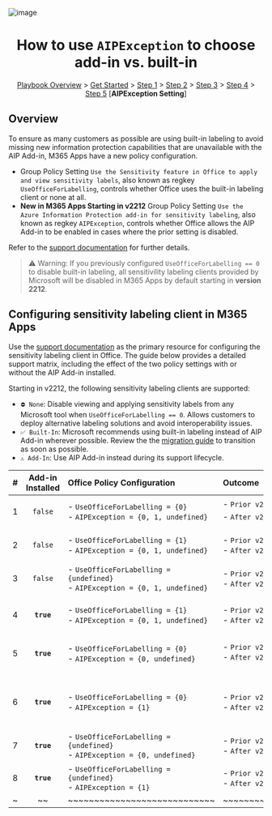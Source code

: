 ![image](https://user-images.githubusercontent.com/43501191/195164735-920ec45a-cd2c-41a1-9d22-6a557ca9ddc3.png)


<h1 align="center">How to use <code>AIPException</code> to choose add-in vs. built-in</h1>

<p align="center">
<a href="https://aka.ms/AIP2MIP/HowTo/GetStarted">Playbook Overview</a> > <a href="../GetStarted">Get Started</a> > <a href="../AIP2MIPStep1">Step 1</a> > <a href="../AIP2MIPStep2">Step 2</a>  > <a href="../AIP2MIPStep3">Step 3</a>  > <a href="../AIP2MIPStep4">Step 4</a> > <a href="../AIP2MIPStep5">Step 5</a> [<b>AIPException Setting</b>]
</p>

## Overview
To ensure as many customers as possible are using built-in labeling to avoid missing new information protection capabilities that are unavailable with the AIP Add-in, M365 Apps have a new policy configuration.

- Group Policy Setting `Use the Sensitivity feature in Office to apply and view sensitivity labels`, also known as regkey `UseOfficeForLabelling`, controls whether Office uses the built-in labeling client or none at all.
- **New in M365 Apps Starting in v2212** Group Policy Setting `Use the Azure Information Protection add-in for sensitivity labeling`, also known as regkey `AIPException`, controls whether Office allows the AIP Add-in to be enabled in cases where the prior setting is disabled.

Refer to the [support documentation](https://learn.microsoft.com/en-us/microsoft-365/compliance/sensitivity-labels-aip?view=o365-worldwide#how-to-configure-newer-versions-of-office-to-enable-the-aip-add-in) for further details.

> ⚠️ Warning: If you previously configured `UseOfficeForLabelling == 0` to disable built-in labeling, all sensitivility labeling clients provided by Microsoft will be disabled in M365 Apps by default starting in **version 2212**.



## Configuring sensitivity labeling client in M365 Apps

Use the [support documentation](https://learn.microsoft.com/en-us/microsoft-365/compliance/sensitivity-labels-aip) as the primary resource for configuring the sensitivity labeling client in Office. The guide below provides a detailed support matrix, including the effect of the two policy settings with or without the AIP Add-in installed. 


Starting in v2212, the following sensitivity labeling clients are supported:

- `⛔ None`: Disable viewing and applying sensitivity labels from any Microsoft tool when `UseOfficeForLabelling == 0`. Allows customers to deploy alternative labeling solutions and avoid interoperability issues.
- `✅ Built-In`: Microsoft recommends using built-in labeling instead of AIP Add-in wherever possible. Review the the [migration guide](GetStarted.md) to transition as soon as possible.
- `⚠️ Add-In`: Use AIP Add-in instead during its support lifecycle.


|   #   | Add-in Installed  | Office Policy Configuration | Outcome | Notes |
| :---: | :---: | :--- | :--- | :--- |
| 1     | `false`           | - `UseOfficeForLabelling = {0}`<br>- `AIPException = {0, 1, undefined}`     | - `Prior v2212: ⛔ None`<br>- `After v2212: ⛔ None`          | *No change*. Labeling from Microsoft is fully disabled because `UseOfficeForLabelling=0`. |
| 2     | `false`           | - `UseOfficeForLabelling = {1}`<br>- `AIPException = {0, 1, undefined}`     | - `Prior v2212: ✅ Built-In`<br>- `After v2212: ✅ Built-In`  | *No change*. Built-in labeling is explicitly enabled with `UseOfficeForLabelling=1`.  |
| 3     | `false`           | - `UseOfficeForLabelling = {undefined}`<br>- `AIPException = {0, 1, undefined}`  | - `Prior v2212: ✅ Built-In`<br>- `After v2212: ✅ Built-In`  | *No change*. Built-in labeling is implicitly enabled because `UseOfficeForLabelling=undefined`. |
|||||| 
| 4     | **`true`**           | - `UseOfficeForLabelling = {1}`<br>- `AIPException = {0, 1, undefined}`  | - `Prior v2212: ✅ Built-In`<br>- `After v2212: ✅ Built-In`  | *No change*. Built-in labeling is explicitly enabled with `UseOfficeForLabelling=1`. |
| 5     | **`true`**           | - `UseOfficeForLabelling = {0}`<br>- `AIPException = {0, undefined}`     | - `Prior v2212: ⚠️ Add-In`<br>- `After v2212: ⛔ None`        | **NEW**. Labeling from Microsoft is fully disabled because `UseOfficeForLabelling=0`. To enable AIP Add-in, must set `AIPException=1`. |
| 6     | **`true`**           | - `UseOfficeForLabelling = {0}`<br>- `AIPException = {1}`           | - `Prior v2212: ⚠️ Add-In`<br>- `After v2212: ⚠️ Add-In`      | **NEW**. Built-in labeling is explicitly disabled with `UseOfficeForLabelling=0` and add-in is explicitly enabled with `AIPException=1`. |
| 7     | **`true`**            | - `UseOfficeForLabelling = {undefined}`<br>- `AIPException = {0, undefined}` | - `Prior v2212: ⚠️ Add-In`<br>- `After v2212: ✅ Built-In`    | **NEW**. Built-in labeling overrides add-in as the default unless `AIPException=1`. |
| 8     | **`true`**            | - `UseOfficeForLabelling = {undefined}`<br>- `AIPException = {1}`       | - `Prior v2212: ⚠️ Add-In`<br>- `After v2212: ⚠️ Add-In`      | **NEW**. Add-in labeling is explicitly enabled with `AIPException=1`. |
| ~   |  ~~   | ~~~~~~~~~~~~~~~~~~~~~~~~~~~~ | ~~~~~~~~~~~~~~~~~~~~ | ~~~~~~~~~~~~~~~~~~~~~~~~~~~~	| 


